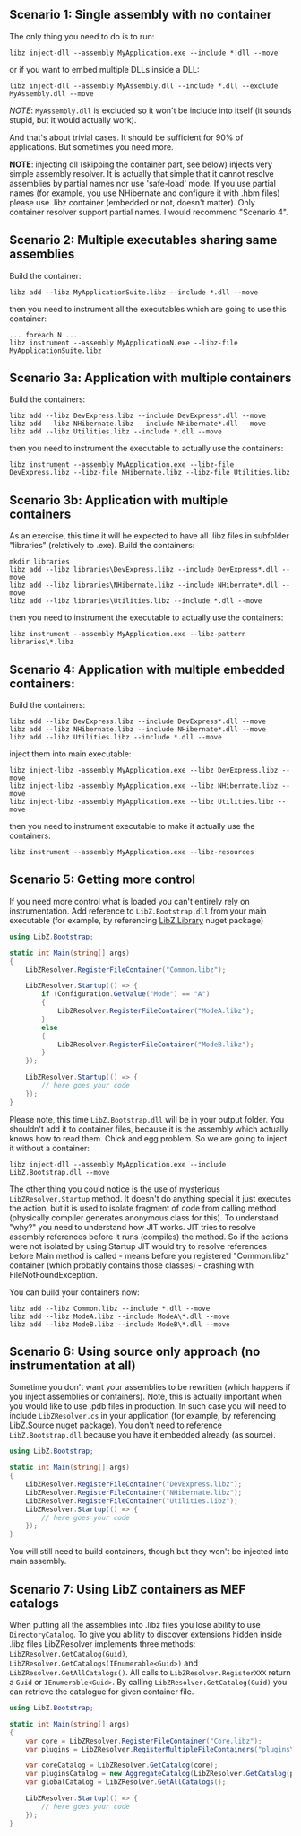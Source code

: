 ## Scenario 1: Single assembly with no container
The only thing you need to do is to run:
```
libz inject-dll --assembly MyApplication.exe --include *.dll --move
```
or if you want to embed multiple DLLs inside a DLL:
```
libz inject-dll --assembly MyAssembly.dll --include *.dll --exclude MyAssembly.dll --move
```
*NOTE*: ```MyAssembly.dll``` is excluded so it won't be include into itself (it sounds stupid, but it would actually work).

And that's about trivial cases. It should be sufficient for 90% of applications. But sometimes you need more.

**NOTE**: injecting dll (skipping the container part, see below) injects very simple assembly resolver. It is actually that simple that it cannot resolve assemblies by partial names nor use 'safe-load' mode. If you use partial names (for example, you use NHibernate and configure it with .hbm files) please use .libz container (embedded or not, doesn't matter). Only container resolver support partial names. I would recommend "Scenario 4".

## Scenario 2: Multiple executables sharing same assemblies
Build the container:
```
libz add --libz MyApplicationSuite.libz --include *.dll --move
```
then you need to instrument all the executables which are going to use this container:
```
... foreach N ...
libz instrument --assembly MyApplicationN.exe --libz-file MyApplicationSuite.libz
```

## Scenario 3a: Application with multiple containers
Build the containers:
```
libz add --libz DevExpress.libz --include DevExpress*.dll --move
libz add --libz NHibernate.libz --include NHibernate*.dll --move
libz add --libz Utilities.libz --include *.dll --move
```
then you need to instrument the executable to actually use the containers:
```
libz instrument --assembly MyApplication.exe --libz-file DevExpress.libz --libz-file NHibernate.libz --libz-file Utilities.libz
```

## Scenario 3b: Application with multiple containers
As an exercise, this time it will be expected to have all .libz files in subfolder "libraries" (relatively to .exe).
Build the containers:
```
mkdir libraries
libz add --libz libraries\DevExpress.libz --include DevExpress*.dll --move
libz add --libz libraries\NHibernate.libz --include NHibernate*.dll --move
libz add --libz libraries\Utilities.libz --include *.dll --move
```
then you need to instrument the executable to actually use the containers:
```
libz instrument --assembly MyApplication.exe --libz-pattern libraries\*.libz
```

## Scenario 4: Application with multiple embedded containers:
Build the containers:
```
libz add --libz DevExpress.libz --include DevExpress*.dll --move
libz add --libz NHibernate.libz --include NHibernate*.dll --move
libz add --libz Utilities.libz --include *.dll --move
```
inject them into main executable:
```
libz inject-libz -assembly MyApplication.exe --libz DevExpress.libz --move
libz inject-libz -assembly MyApplication.exe --libz NHibernate.libz --move
libz inject-libz -assembly MyApplication.exe --libz Utilities.libz --move
```
then you need to instrument executable to make it actually use the containers:
```
libz instrument --assembly MyApplication.exe --libz-resources
```

## Scenario 5: Getting more control
If you need more control what is loaded you can't entirely rely on instrumentation.
Add reference to ```LibZ.Bootstrap.dll``` from your main executable (for example, by referencing [LibZ.Library](https://www.nuget.org/packages/LibZ.Library) nuget package)
```c#
using LibZ.Bootstrap;

static int Main(string[] args)
{
    LibZResolver.RegisterFileContainer("Common.libz");

    LibZResolver.Startup(() => {
        if (Configuration.GetValue("Mode") == "A")
        {
            LibZResolver.RegisterFileContainer("ModeA.libz");
        }
        else
        {
            LibZResolver.RegisterFileContainer("ModeB.libz");
        }
    });

    LibZResolver.Startup(() => {
        // here goes your code
    });
}
```
Please note, this time ```LibZ.Bootstrap.dll``` will be in your output folder. You shouldn't add it to container files, because it is the assembly which actually knows how to read them. Chick and egg problem.
So we are going to inject it without a container:
```
libz inject-dll --assembly MyApplication.exe --include LibZ.Bootstrap.dll --move
```
The other thing you could notice is the use of mysterious ```LibZResolver.Startup``` method. It doesn't do anything special it just executes the action, but it is used to isolate fragment of code from calling method (physically compiler generates anonymous class for this). To understand "why?" you need to understand how JIT works. JIT tries to resolve assembly references before it runs (compiles) the method. So if the actions were not isolated by using Startup JIT would try to resolve references before Main method is called - means before you registered "Common.libz" container (which probably contains those classes) - crashing with FileNotFoundException.

You can build your containers now:
```
libz add --libz Common.libz --include *.dll --move
libz add --libz ModeA.libz --include ModeA\*.dll --move
libz add --libz ModeB.libz --include ModeB\*.dll --move
```

## Scenario 6: Using source only approach (no instrumentation at all)
Sometime you don't want your assemblies to be rewritten (which happens if you inject assemblies or containers). Note, this is actually important when you would like to use .pdb files in production. In such case you will need to include ```LibZResolver.cs``` in your application (for example, by referencing [LibZ.Source](https://www.nuget.org/packages/LibZ.Source) nuget package). You don't need to reference ```LibZ.Bootstrap.dll``` because you have it embedded already (as source).
```c#
using LibZ.Bootstrap;

static int Main(string[] args)
{
    LibZResolver.RegisterFileContainer("DevExpress.libz");
    LibZResolver.RegisterFileContainer("NHibernate.libz");
    LibZResolver.RegisterFileContainer("Utilities.libz");
    LibZResolver.Startup(() => {
        // here goes your code
    });
}
```
You will still need to build containers, though but they won't be injected into main assembly.

## Scenario 7: Using LibZ containers as MEF catalogs
When putting all the assemblies into .libz files you lose ability to use ```DirectoryCatalog```. To give you ability to discover extensions hidden inside .libz files LibZResolver implements three methods: ```LibZResolver.GetCatalog(Guid)```, ```LibZResolver.GetCatalogs(IEnumerable<Guid>)``` and ```LibZResolver.GetAllCatalogs()```. All calls to ```LibZResolver.RegisterXXX``` return a ```Guid``` or ```IEnumerable<Guid>```. By calling ```LibZResolver.GetCatalog(Guid)``` you can retrieve the catalogue for given container file.

```c#
using LibZ.Bootstrap;

static int Main(string[] args)
{
    var core = LibZResolver.RegisterFileContainer("Core.libz");
    var plugins = LibZResolver.RegisterMultipleFileContainers("plugins\*.libz");

    var coreCatalog = LibZResolver.GetCatalog(core);
    var pluginsCatalog = new AggregateCatalog(LibZResolver.GetCatalog(plugins));
    var globalCatalog = LibZResolver.GetAllCatalogs();

    LibZResolver.Startup(() => {
        // here goes your code
    });
}
```
